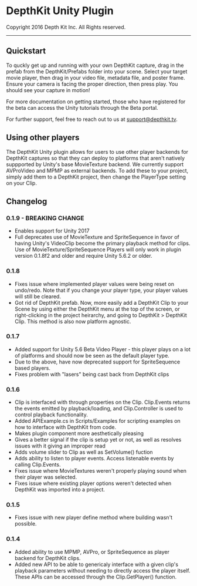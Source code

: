 # **DepthKit Unity Plugin**
Copyright 2016 Depth Kit Inc. All Rights reserved.

***

## **Quickstart**

To quckly get up and running with your own DepthKit capture, drag in the prefab from the DepthKit/Prefabs folder into your scene. Select your target movie player, then drag in your video file, metadata file, and poster frame. Ensure your camera is facing the proper direction, then press play. You should see your capture in motion!

For more documentation on getting started, those who have registered for the beta can access the Unity tutorials through the Beta portal.

For further support, feel free to reach out to us at support@depthkit.tv.


## **Using other players**

The DepthKit Unity plugin allows for users to use other player backends for DepthKit captures so that they can deploy to platforms that aren't natively suppported by Unity's base MovieTexture backend. We currently support AVProVideo and MPMP as external backends. To add these to your project, simply add them to a DepthKit project, then change the PlayerType setting on your Clip. 

## **Changelog**
### 0.1.9 - BREAKING CHANGE
- Enables support for Unity 2017
- Full deprecates use of MovieTexture and SpriteSequence in favor of having Unity's VideoClip become the primary playback method for clips. Use of MovieTexture/SpriteSequence Players will only work in plugin version 0.1.8f2 and older and require Unity 5.6.2 or older.

### 0.1.8
- Fixes issue where implemented player values were being reset on undo/redo. Note that if you change your player type, your player values will still be cleared. 
- Got rid of DepthKit prefab. Now, more easily add a DepthKit Clip to your Scene by using either the DepthKit menu at the top of the screen, or right-clicking in the project heirarchy, and going to DepthKit > DepthKit Clip. This method is also now platform agnostic.

### 0.1.7
- Added support for Unity 5.6 Beta Video Player - this player plays on a lot of platforms and should now be seen as the default player type.
- Due to the above, have now deprecated support for SpriteSequence based players.
- Fixes problem with "lasers" being cast back from DepthKit clips


### 0.1.6
- Clip is interfaced with through properties on the Clip. Clip.Events returns the events emitted by playback/loading, and Clip.Controller is used to control playback functionality.
- Added APIExample.cs in Scripts/Examples for scripting examples on how to interface with DepthKit from code. 
- Makes plugin component more aesthetically pleasing
- Gives a better signal if the clip is setup yet or not, as well as resolves issues with it giving an improper read
- Adds volume slider to Clip as well as SetVolume() fuction
- Adds ability to listen to player events. Access listenable events by calling Clip.Events.
- Fixes issue where MovieTextures weren't properly playing sound when their player was selected.
- Fixes issue where existing player options weren't detected when DepthKit was imported into a project.

### 0.1.5
- Fixes issue with new player define method where building wasn't possible.

### 0.1.4
- Added ability to use MPMP, AVPro, or SpriteSequence as player backend for DepthKit clips.
- Added new API to be able to genericaly interface with a given clip's playback parameters without needing to directly access the player itself. These APIs can be accessed through the Clip.GetPlayer() function.

